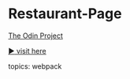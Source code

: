 # Restaurant-Page
[The Odin Project](https://www.theodinproject.com/lessons/node-path-javascript-restaurant-page)

[:arrow_forward: visit here](https://andrij-kolomijec.github.io/Restaurant-Page/)

topics: webpack
